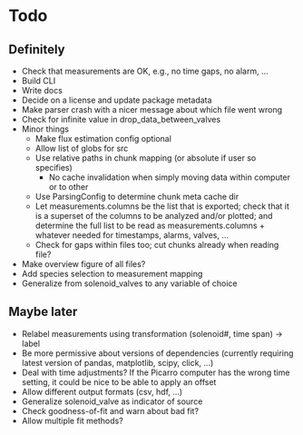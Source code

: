 # Todo

## Definitely
- Check that measurements are OK, e.g., no time gaps, no alarm, ...
- Build CLI
- Write docs
- Decide on a license and update package metadata
- Make parser crash with a nicer message about which file went wrong
- Check for infinite value in drop_data_between_valves
- Minor things
  - Make flux estimation config optional
  - Allow list of globs for src
  - Use relative paths in chunk mapping (or absolute if user so specifies)
    - No cache invalidation when simply moving data within computer or to other
  - Use ParsingConfig to determine chunk meta cache dir
  - Let measurements.columns be the list that is exported; check that it is a superset of the columns to be analyzed and/or plotted; and determine the full list to be read as measurements.columns + whatever needed for timestamps, alarms, valves, ...
  - Check for gaps within files too; cut chunks already when reading file?
- Make overview figure of all files?
- Add species selection to measurement mapping
- Generalize from solenoid_valves to any variable of choice

## Maybe later

- Relabel measurements using transformation (solenoid#, time span) -> label
- Be more permissive about versions of dependencies (currently requiring latest version of pandas, matplotlib, scipy, click, ...)
- Deal with time adjustments? If the Picarro computer has the wrong time setting, it could be nice to be able to apply an offset
- Allow different output formats (csv, hdf, ...)
- Generalize solenoid_valve as indicator of source
- Check goodness-of-fit and warn about bad fit?
- Allow multiple fit methods?

